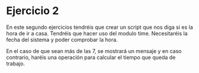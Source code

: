 # Ejercicio 2

En este segundo ejercicios tendréis que crear un script que nos diga si es la hora de ir a casa. Tendréis que hacer uso del modulo time. Necesitaréis la fecha del sistema y poder comprobar la hora.

En el caso de que sean más de las 7, se mostrará un mensaje y en caso contrario, haréis una operación para calcular el tiempo que queda de trabajo.